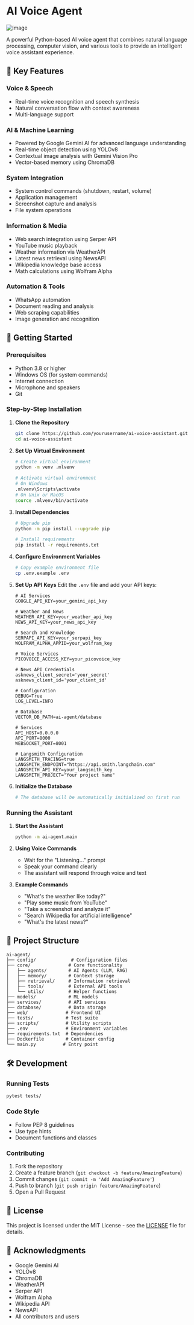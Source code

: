 # AI Voice Agent

![image](https://github.com/user-attachments/assets/aadac9d8-d439-4d24-bd35-ce85552b4835)

A powerful Python-based AI voice agent that combines natural language processing, computer vision, and various tools to provide an intelligent voice assistant experience.

## 🌟 Key Features

### Voice & Speech

- Real-time voice recognition and speech synthesis
- Natural conversation flow with context awareness
- Multi-language support

### AI & Machine Learning

- Powered by Google Gemini AI for advanced language understanding
- Real-time object detection using YOLOv8
- Contextual image analysis with Gemini Vision Pro
- Vector-based memory using ChromaDB

### System Integration

- System control commands (shutdown, restart, volume)
- Application management
- Screenshot capture and analysis
- File system operations

### Information & Media

- Web search integration using Serper API
- YouTube music playback
- Weather information via WeatherAPI
- Latest news retrieval using NewsAPI
- Wikipedia knowledge base access
- Math calculations using Wolfram Alpha

### Automation & Tools

- WhatsApp automation
- Document reading and analysis
- Web scraping capabilities
- Image generation and recognition

## 🚀 Getting Started

### Prerequisites

- Python 3.8 or higher
- Windows OS (for system commands)
- Internet connection
- Microphone and speakers
- Git

### Step-by-Step Installation

1. **Clone the Repository**

   ```bash
   git clone https://github.com/yourusername/ai-voice-assistant.git
   cd ai-voice-assistant
   ```

2. **Set Up Virtual Environment**

   ```bash
   # Create virtual environment
   python -m venv .mlvenv

   # Activate virtual environment
   # On Windows
   .mlvenv\Scripts\activate
   # On Unix or MacOS
   source .mlvenv/bin/activate
   ```

3. **Install Dependencies**

   ```bash
   # Upgrade pip
   python -m pip install --upgrade pip

   # Install requirements
   pip install -r requirements.txt
   ```

4. **Configure Environment Variables**

   ```bash
   # Copy example environment file
   cp .env.example .env
   ```

5. **Set Up API Keys**
   Edit the `.env` file and add your API keys:

   ```
   # AI Services
   GOOGLE_API_KEY=your_gemini_api_key

   # Weather and News
   WEATHER_API_KEY=your_weather_api_key
   NEWS_API_KEY=your_news_api_key

   # Search and Knowledge
   SERPAPI_API_KEY=your_serpapi_key
   WOLFRAM_ALPHA_APPID=your_wolfram_key

   # Voice Services
   PICOVOICE_ACCESS_KEY=your_picovoice_key

   # News API Credentials
   asknews_client_secret='your_secret'
   asknews_client_id='your_client_id'

   # Configuration
   DEBUG=True
   LOG_LEVEL=INFO

   # Database
   VECTOR_DB_PATH=ai-agent/database

   # Services
   API_HOST=0.0.0.0
   API_PORT=8000
   WEBSOCKET_PORT=8001

   # Langsmith Configuration
   LANGSMITH_TRACING=true
   LANGSMITH_ENDPOINT="https://api.smith.langchain.com"
   LANGSMITH_API_KEY=your_langsmith_key
   LANGSMITH_PROJECT="Your project name"
   ```

6. **Initialize the Database**
   ```bash
   # The database will be automatically initialized on first run
   ```

### Running the Assistant

1. **Start the Assistant**

   ```bash
   python -m ai-agent.main
   ```

2. **Using Voice Commands**

   - Wait for the "Listening..." prompt
   - Speak your command clearly
   - The assistant will respond through voice and text

3. **Example Commands**
   - "What's the weather like today?"
   - "Play some music from YouTube"
   - "Take a screenshot and analyze it"
   - "Search Wikipedia for artificial intelligence"
   - "What's the latest news?"

## 📁 Project Structure

```
ai-agent/
├── config/             # Configuration files
├── core/              # Core functionality
│   ├── agents/        # AI Agents (LLM, RAG)
│   ├── memory/        # Context storage
│   ├── retrieval/     # Information retrieval
│   ├── tools/         # External API tools
│   └── utils/         # Helper functions
├── models/            # ML models
├── services/          # API services
├── database/          # Data storage
├── web/              # Frontend UI
├── tests/            # Test suite
├── scripts/          # Utility scripts
├── .env              # Environment variables
├── requirements.txt  # Dependencies
├── Dockerfile        # Container config
└── main.py          # Entry point
```

## 🛠️ Development

### Running Tests

```bash
pytest tests/
```

### Code Style

- Follow PEP 8 guidelines
- Use type hints
- Document functions and classes

### Contributing

1. Fork the repository
2. Create a feature branch (`git checkout -b feature/AmazingFeature`)
3. Commit changes (`git commit -m 'Add AmazingFeature'`)
4. Push to branch (`git push origin feature/AmazingFeature`)
5. Open a Pull Request

## 📝 License

This project is licensed under the MIT License - see the [LICENSE](LICENSE) file for details.

## 🙏 Acknowledgments

- Google Gemini AI
- YOLOv8
- ChromaDB
- WeatherAPI
- Serper API
- Wolfram Alpha
- Wikipedia API
- NewsAPI
- All contributors and users
